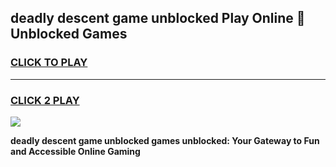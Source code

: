 
## deadly descent game unblocked Play Online 👋 Unblocked Games
<h3>
<a href="https://premium.freeplayer.one?title=deadly_descent_game_unblocked&ref=19F">CLICK TO PLAY</a></h3>
<hr>

<h3>
<a href="https://premium.freeplayer.one?title=deadly_descent_game_unblocked&ref=19F">CLICK 2 PLAY</a>
  
</h3>

<a href="https://premium.freeplayer.one?title=deadly_descent_game_unblocked&ref=19F"><img src="https://clearcache.store/games.png"></a>


**deadly descent game unblocked games unblocked: Your Gateway to Fun and Accessible Online Gaming**
